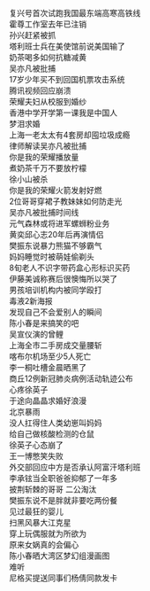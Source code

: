 复兴号首次试跑我国最东端高寒高铁线  
霍尊工作室去年已注销  
孙兴赶紧被抓  
塔利班士兵在美使馆前说美国输了  
奶茶喝多如何抗糖减黄  
吴亦凡被批捕  
17岁少年买不到回国机票攻击系统  
腾讯视频回应崩溃  
荣耀夫妇从校服到婚纱  
香港中学开学第一课我是中国人  
梦泪求婚  
上海一老太太有4套房却囤垃圾成瘾  
律师解读吴亦凡被批捕  
你是我的荣耀播放量  
煮奶茶千万不要放柠檬  
徐小山被杀  
你是我的荣耀火箭发射好燃  
2位哥哥穿裙子教妹妹如何防走光  
吴亦凡被批捕时间线  
元气森林或将进军螺蛳粉业务  
黄奕邱心志20年后再演情侣  
樊振东说暴力熊猫不够霸气  
妈妈睡觉时被萌娃偷剃头  
8旬老人不识字带药盒心形标识买药  
伊藤美诚称赛后很懊悔所以哭了  
男孩培训机构内被同学殴打  
毒液2新海报  
发现自己不会爱别人的瞬间  
陈小春是来搞笑的吧  
吴宣仪演的曾鲤  
上海全市二手房成交量腰斩  
喀布尔机场至少5人死亡  
李一桐吐槽金晨晒黑了  
商丘12例新冠肺炎病例活动轨迹公布  
心疼徐英子  
于途向晶晶求婚好浪漫  
北京暴雨  
没人扛得住人类幼崽叫妈妈  
给自己做核酸检测的仓鼠  
徐英子心态崩了  
王一博憋笑失败  
外交部回应中方是否承认阿富汗塔利班  
李承铉当全职爸爸抑郁了一年多  
披荆斩棘的哥哥 二公淘汰  
樊振东说不是胖就非要吃两份餐  
见过最狂的婴儿  
扫黑风暴大江克星  
穿上玩偶服就为所欲为  
原来女娲真的会偏心  
陈小春晒大湾区梦幻组漫画图  
难听  
尼格买提送同事们杨倩同款发卡  
